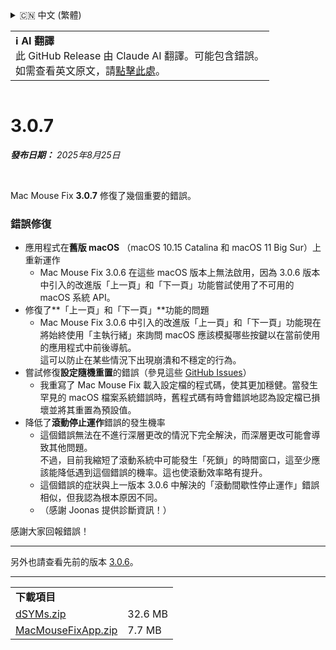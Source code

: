 <details>
<summary>🇨🇳 中文 (繁體)</summary>

[🇬🇧 English (GitHub Release)](https://github.com/noah-nuebling/mac-mouse-fix/releases/tag/3.0.7)\
[🇩🇪 Deutsch](https://redirect.macmousefix.com/?target=mmf-release&tag=3.0.7&locale=de)\
[🇻🇳 Tiếng Việt](https://redirect.macmousefix.com/?target=mmf-release&tag=3.0.7&locale=vi)\
[🇨🇳 中文 (简体)](https://redirect.macmousefix.com/?target=mmf-release&tag=3.0.7&locale=zh-Hans)\
**🇨🇳 中文 (繁體)**\
[🇭🇰 中文（香港)](https://redirect.macmousefix.com/?target=mmf-release&tag=3.0.7&locale=zh-HK)\
[🇰🇷 한국어](https://redirect.macmousefix.com/?target=mmf-release&tag=3.0.7&locale=ko)\
[Help translate Mac Mouse Fix to different languages!](https://github.com/noah-nuebling/mac-mouse-fix/discussions/731)
</details>
<table align=><td>
<b>ℹ️ AI 翻譯</b><br>
此 GitHub Release 由 Claude AI 翻譯。可能包含錯誤。<br>
如需查看英文原文，請<a href="https://github.com/noah-nuebling/mac-mouse-fix/releases/tag/3.0.7">點擊此處</a>。
</td></table>

<table></table>

# 3.0.7
***發布日期：** 2025年8月25日*

<br>

Mac Mouse Fix **3.0.7** 修復了幾個重要的錯誤。

### 錯誤修復

- 應用程式在**舊版 macOS** （macOS 10.15 Catalina 和 macOS 11 Big Sur）上重新運作 
    - Mac Mouse Fix 3.0.6 在這些 macOS 版本上無法啟用，因為 3.0.6 版本中引入的改進版「上一頁」和「下一頁」功能嘗試使用了不可用的 macOS 系統 API。
- 修復了**「上一頁」和「下一頁」**功能的問題
    - Mac Mouse Fix 3.0.6 中引入的改進版「上一頁」和「下一頁」功能現在將始終使用「主執行緒」來詢問 macOS 應該模擬哪些按鍵以在當前使用的應用程式中前後導航。\
    這可以防止在某些情況下出現崩潰和不穩定的行為。
- 嘗試修復**設定隨機重置**的錯誤（參見這些 [GitHub Issues](https://github.com/noah-nuebling/mac-mouse-fix/issues?q=is%3Aissue%20label%3A%22Config%20Reset%20Intermittently%22)）
    - 我重寫了 Mac Mouse Fix 載入設定檔的程式碼，使其更加穩健。當發生罕見的 macOS 檔案系統錯誤時，舊程式碼有時會錯誤地認為設定檔已損壞並將其重置為預設值。
- 降低了**滾動停止運作**錯誤的發生機率     
     - 這個錯誤無法在不進行深層更改的情況下完全解決，而深層更改可能會導致其他問題。\
      不過，目前我縮短了滾動系統中可能發生「死鎖」的時間窗口，這至少應該能降低遇到這個錯誤的機率。這也使滾動效率略有提升。 
    - 這個錯誤的症狀與上一版本 3.0.6 中解決的「滾動間歇性停止運作」錯誤相似，但我認為根本原因不同。
    - （感謝 Joonas 提供診斷資訊！）

感謝大家回報錯誤！

---

另外也請查看先前的版本 [3.0.6](https://redirect.macmousefix.com/?target=mmf-release&tag=3.0.6&locale=zh-Hant)。

---

<table align="start">
<tr>
    <td colspan=2>
        <b>下載項目</b>
    </td>
</tr>
<tr>
    <td><a href="https://github.com/noah-nuebling/mac-mouse-fix/releases/download/3.0.7/dSYMs.zip">dSYMs.zip</a></td>
    <td>32.6 MB</td>
</tr>
<tr>
    <td><a href="https://github.com/noah-nuebling/mac-mouse-fix/releases/download/3.0.7/MacMouseFixApp.zip">MacMouseFixApp.zip</a></td>
    <td>7.7 MB</td>
</tr>
</table>